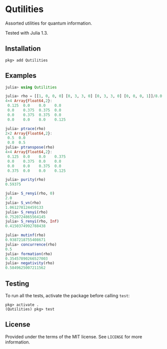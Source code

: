 # Qutilities

Assorted utilities for quantum information.

Tested with Julia 1.3.


## Installation

```
pkg> add Qutilities
```


## Examples

```julia
julia> using Qutilities

julia> rho = [[1, 0, 0, 0] [0, 3, 3, 0] [0, 3, 3, 0] [0, 0, 0, 1]]/8.0
4×4 Array{Float64,2}:
 0.125  0.0    0.0    0.0
 0.0    0.375  0.375  0.0
 0.0    0.375  0.375  0.0
 0.0    0.0    0.0    0.125

julia> ptrace(rho)
2×2 Array{Float64,2}:
 0.5  0.0
 0.0  0.5
julia> ptranspose(rho)
4×4 Array{Float64,2}:
 0.125  0.0    0.0    0.375
 0.0    0.375  0.0    0.0
 0.0    0.0    0.375  0.0
 0.375  0.0    0.0    0.125

julia> purity(rho)
0.59375

julia> S_renyi(rho, 0)
2.0
julia> S_vn(rho)
1.061278124459133
julia> S_renyi(rho)
0.7520724865564145
julia> S_renyi(rho, Inf)
0.4150374992788438

julia> mutinf(rho)
0.9387218755408671
julia> concurrence(rho)
0.5
julia> formation(rho)
0.35457890266527003
julia> negativity(rho)
0.5849625007211562
```


## Testing

To run all the tests, activate the package before calling `test`:
```
pkg> activate .
(Qutilities) pkg> test
```


## License

Provided under the terms of the MIT license.
See `LICENSE` for more information.
